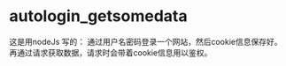 # autologin_getsomedata

这是用nodeJs 写的：
  通过用户名密码登录一个网站，然后cookie信息保存好。
  再通过请求获取数据，请求时会带着cookie信息用以鉴权。